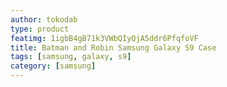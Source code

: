 ```yaml
---
author: tokodab
type: product
featimg: 1igbB4gB71k3VWbQIyQjA5ddr6PfqfoVF
title: Batman and Robin Samsung Galaxy S9 Case
tags: [samsung, galaxy, s9]
category: [samsung]
---
```

